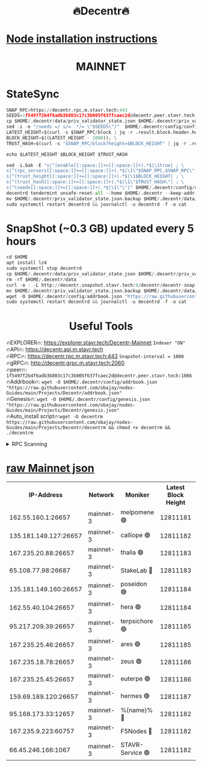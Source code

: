 <h1 align="center"> 🔥Decentr🔥</h1>

[Node installation instructions](https://github.com/obajay/nodes-Guides/tree/main/Projects/Decentr)
=
<h1 align="center"> MAINNET</h1>

# StateSync
```python
SNAP_RPC=https://decentr.rpc.m.stavr.tech:443
SEEDS=1f5497f2b4f6adb3b803c17c3b005f637fcaec2d@decentr.peer.stavr.tech:1066
cp $HOME/.decentr/data/priv_validator_state.json $HOME/.decentr/priv_validator_state.json.backup
sed -i -e "/seeds =/ s/= .*/= \"$SEEDS\"/"  $HOME/.decentr/config/config.toml
LATEST_HEIGHT=$(curl -s $SNAP_RPC/block | jq -r .result.block.header.height); \
BLOCK_HEIGHT=$((LATEST_HEIGHT - 1000)); \
TRUST_HASH=$(curl -s "$SNAP_RPC/block?height=$BLOCK_HEIGHT" | jq -r .result.block_id.hash)

echo $LATEST_HEIGHT $BLOCK_HEIGHT $TRUST_HASH

sed -i.bak -E "s|^(enable[[:space:]]+=[[:space:]]+).*$|\1true| ; \
s|^(rpc_servers[[:space:]]+=[[:space:]]+).*$|\1\"$SNAP_RPC,$SNAP_RPC\"| ; \
s|^(trust_height[[:space:]]+=[[:space:]]+).*$|\1$BLOCK_HEIGHT| ; \
s|^(trust_hash[[:space:]]+=[[:space:]]+).*$|\1\"$TRUST_HASH\"| ; \
s|^(seeds[[:space:]]+=[[:space:]]+).*$|\1\"\"|" $HOME/.decentr/config/config.toml
decentrd tendermint unsafe-reset-all --home $HOME/.decentr --keep-addr-book
mv $HOME/.decentr/priv_validator_state.json.backup $HOME/.decentr/data/priv_validator_state.json
sudo systemctl restart decentrd && journalctl -u decentrd -f -o cat
```
# SnapShot (~0.3 GB) updated every 5 hours
```python
cd $HOME
apt install lz4
sudo systemctl stop decentrd
cp $HOME/.decentr/data/priv_validator_state.json $HOME/.decentr/priv_validator_state.json.backup
rm -rf $HOME/.decentr/data
curl -o - -L http://decentr.snapshot.stavr.tech:9/decentr/decentr-snap.tar.lz4 | lz4 -c -d - | tar -x -C $HOME/.decentr --strip-components 2
mv $HOME/.decentr/priv_validator_state.json.backup $HOME/.decentr/data/priv_validator_state.json
wget -O $HOME/.decentr/config/addrbook.json "https://raw.githubusercontent.com/obajay/nodes-Guides/main/Projects/Decentr/addrbook.json"
sudo systemctl restart decentrd && journalctl -u decentrd -f -o cat
```

 <h1 align="center"> Useful Tools</h1>

🔥EXPLORER🔥:     https://explorer.stavr.tech/Decentr-Mainnet        `Indexer "ON"` \
🔥API🔥:          https://decentr.api.m.stavr.tech \
🔥RPC🔥:          https://decentr.rpc.m.stavr.tech:443              `Snapshot-interval = 1000` \
🔥gRPC🔥:         http://decentr.grpc.m.stavr.tech:2060 \
🔥peer🔥:         `1f5497f2b4f6adb3b803c17c3b005f637fcaec2d@decentr.peer.stavr.tech:1066` \
🔥Addrbook🔥:  `wget -O $HOME/.decentr/config/addrbook.json "https://raw.githubusercontent.com/obajay/nodes-Guides/main/Projects/Decentr/addrbook.json"` \
🔥Genesis🔥:  `wget -O $HOME/.decentr/config/genesis.json "https://raw.githubusercontent.com/obajay/nodes-Guides/main/Projects/Decentr/genesis.json"` \
🔥Auto_install script🔥:`wget -O decentrm https://raw.githubusercontent.com/obajay/nodes-Guides/main/Projects/Decentr/decentrm && chmod +x decentrm && ./decentrm`

<details>
<summary>RPC Scanning</summary>

<h2 align="center"> We scan nodes in real time every 4 hours. And we provide the final result of RPC endpoints.
We cannot influence the operation of these nodes in any way. </h2>


```python
If Voting Power is higher than 0 --> then the Node is a validator of the network and may be subject to attack and be a potential threat to the chain.
```
```python
We marked such validators with a red symbol
```

</details>

[raw Mainnet json](https://rpc-check.decentrm.stavr.tech/decentrm/rpc-decentrm-result.json)
=



<table><tr><th>IP-Address</th><th>Network</th><th>Moniker</th><th>Latest Block Height</th><th>Earliest Block Height</th><th>Catching Up</th><th>Tx Index</th><th>Voting Power</th><th>Scan Time</th></tr><tr><td>162.55.160.1:26657</td><td>mainnet-3</td><td>melpomene 🟢</td><td>12811181</td><td>1688950</td><td>False</td><td>on</td><td>0</td><td>2024-02-09T12:18:55.994545190UTC</td></tr><tr><td>135.181.149.127:26657</td><td>mainnet-3</td><td>calliope 🟢</td><td>12811182</td><td>1688950</td><td>False</td><td>on</td><td>0</td><td>2024-02-09T12:18:59.014134552UTC</td></tr><tr><td>167.235.20.88:26657</td><td>mainnet-3</td><td>thalia 🟢</td><td>12811183</td><td>1688950</td><td>False</td><td>on</td><td>0</td><td>2024-02-09T12:19:04.946005370UTC</td></tr><tr><td>65.108.77.98:26687</td><td>mainnet-3</td><td>StakeLab 🔴</td><td>12811183</td><td>1688950</td><td>False</td><td>on</td><td>5641887</td><td>2024-02-09T12:19:05.306114537UTC</td></tr><tr><td>135.181.149.160:26657</td><td>mainnet-3</td><td>poseidon 🟢</td><td>12811184</td><td>1688950</td><td>False</td><td>on</td><td>0</td><td>2024-02-09T12:19:10.033378508UTC</td></tr><tr><td>162.55.40.104:26657</td><td>mainnet-3</td><td>hera 🟢</td><td>12811184</td><td>1688950</td><td>False</td><td>on</td><td>0</td><td>2024-02-09T12:19:12.349732079UTC</td></tr><tr><td>95.217.209.39:26657</td><td>mainnet-3</td><td>terpsichore 🟢</td><td>12811185</td><td>1688950</td><td>False</td><td>on</td><td>0</td><td>2024-02-09T12:19:18.834976329UTC</td></tr><tr><td>167.235.25.46:26657</td><td>mainnet-3</td><td>ares 🟢</td><td>12811185</td><td>1688950</td><td>False</td><td>on</td><td>0</td><td>2024-02-09T12:19:21.137380974UTC</td></tr><tr><td>167.235.18.78:26657</td><td>mainnet-3</td><td>zeus 🟢</td><td>12811186</td><td>1688950</td><td>False</td><td>on</td><td>0</td><td>2024-02-09T12:19:23.425297301UTC</td></tr><tr><td>167.235.25.45:26657</td><td>mainnet-3</td><td>euterpe 🟢</td><td>12811186</td><td>1688950</td><td>False</td><td>on</td><td>0</td><td>2024-02-09T12:19:25.712007325UTC</td></tr><tr><td>159.69.189.120:26657</td><td>mainnet-3</td><td>hermes 🟢</td><td>12811187</td><td>1688950</td><td>False</td><td>on</td><td>0</td><td>2024-02-09T12:19:28.055049196UTC</td></tr><tr><td>95.168.173.33:12657</td><td>mainnet-3</td><td>%{name}% 🔴</td><td>12811182</td><td>8964001</td><td>False</td><td>on</td><td>4263438</td><td>2024-02-09T12:19:00.212458706UTC</td></tr><tr><td>167.235.9.223:60757</td><td>mainnet-3</td><td>F5Nodes 🔴</td><td>12811182</td><td>12380001</td><td>False</td><td>off</td><td>562</td><td>2024-02-09T12:19:00.498619463UTC</td></tr><tr><td>66.45.246.166:1067</td><td>mainnet-3</td><td>STAVR-Service 🟢</td><td>12811182</td><td>12808001</td><td>False</td><td>on</td><td>0</td><td>2024-02-09T12:18:59.696174517UTC</td></tr></table>
